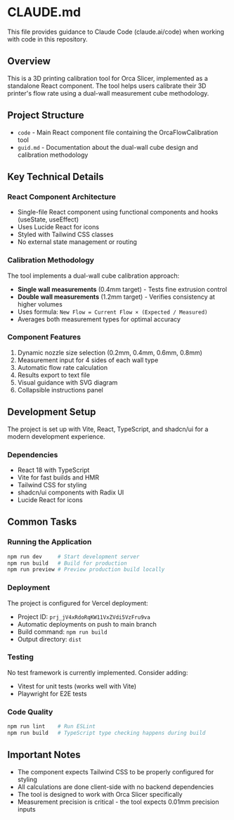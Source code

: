 # CLAUDE.md

This file provides guidance to Claude Code (claude.ai/code) when working with code in this repository.

## Overview
This is a 3D printing calibration tool for Orca Slicer, implemented as a standalone React component. The tool helps users calibrate their 3D printer's flow rate using a dual-wall measurement cube methodology.

## Project Structure
- `code` - Main React component file containing the OrcaFlowCalibration tool
- `guid.md` - Documentation about the dual-wall cube design and calibration methodology

## Key Technical Details

### React Component Architecture
- Single-file React component using functional components and hooks (useState, useEffect)
- Uses Lucide React for icons
- Styled with Tailwind CSS classes
- No external state management or routing

### Calibration Methodology
The tool implements a dual-wall cube calibration approach:
- **Single wall measurements** (0.4mm target) - Tests fine extrusion control
- **Double wall measurements** (1.2mm target) - Verifies consistency at higher volumes
- Uses formula: `New Flow = Current Flow × (Expected / Measured)`
- Averages both measurement types for optimal accuracy

### Component Features
1. Dynamic nozzle size selection (0.2mm, 0.4mm, 0.6mm, 0.8mm)
2. Measurement input for 4 sides of each wall type
3. Automatic flow rate calculation
4. Results export to text file
5. Visual guidance with SVG diagram
6. Collapsible instructions panel

## Development Setup
The project is set up with Vite, React, TypeScript, and shadcn/ui for a modern development experience.

### Dependencies
- React 18 with TypeScript
- Vite for fast builds and HMR
- Tailwind CSS for styling
- shadcn/ui components with Radix UI
- Lucide React for icons

## Common Tasks

### Running the Application
```bash
npm run dev     # Start development server
npm run build   # Build for production
npm run preview # Preview production build locally
```

### Deployment
The project is configured for Vercel deployment:
- Project ID: `prj_jV4xRdoRqKW11VxZVdi5VzFru9va`
- Automatic deployments on push to main branch
- Build command: `npm run build`
- Output directory: `dist`

### Testing
No test framework is currently implemented. Consider adding:
- Vitest for unit tests (works well with Vite)
- Playwright for E2E tests

### Code Quality
```bash
npm run lint    # Run ESLint
npm run build   # TypeScript type checking happens during build
```

## Important Notes
- The component expects Tailwind CSS to be properly configured for styling
- All calculations are done client-side with no backend dependencies
- The tool is designed to work with Orca Slicer specifically
- Measurement precision is critical - the tool expects 0.01mm precision inputs